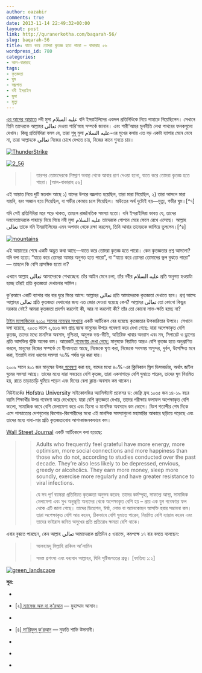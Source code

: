 ```yaml
---
author: oazabir
comments: true
date: 2013-11-14 22:49:32+00:00
layout: post
link: http://quranerkotha.com/baqarah-56/
slug: baqarah-56
title: যাতে করে তোমরা কৃতজ্ঞ হতে পারো – বাকারাহ ৫৬
wordpress_id: 780
categories:
- আল-বাক্বারাহ
tags:
- কৃতজ্ঞতা
- ঘুম
- বজ্রপাত
- বনী ইসরাইল
- মুসা
- মৃত্যু
---
```


[এর আগের আয়াতে](http://quranerkotha.com/baqarah-55/) নবী মুসা عليه السلام বনি ইসরাইলিদের একদল প্রতিনিধিকে নিয়ে পাহাড়ে গিয়েছিলেন। সেখানে তিনি তাদেরকে আল্লাহর تعالى দেওয়া শারি‘আহ সম্পর্কে জানান। এবং শারী‘আহর মূলনীতি লেখা পাথরের ফলকগুলো দেখান। কিন্তু প্রতিনিধিরা বলল যে, তারা শুধু মুসা عليه السلام-এর মুখের কথায় এত বড় একটা ব্যাপার মেনে নেবে না, তারা আল্লাহকে تعالى নিজের চোখে দেখতে চায়, নিজের কানে শুনতে চায়।
[^^৩]: তখন তাদের উপরে এক ভয়ংকর বজ্রপাত হলো এবং তারা নিষ্প্রাণ হয়ে গেল—


[![ThunderStrike](http://quranerkotha.com/wp-content/uploads/2013/11/ThunderStrike.jpg)](http://quranerkotha.com/wp-content/uploads/2013/11/ThunderStrike.jpg)


[![2_56](http://quranerkotha.com/wp-content/uploads/2013/11/2_56.png)](http://quranerkotha.com/wp-content/uploads/2013/11/2_56.png)





<blockquote>

> 
> তারপর তোমাদেরকে নিষ্প্রাণ অবস্থা থেকে আবার প্রাণ দেওয়া হলো, যাতে করে তোমরা কৃতজ্ঞ হতে পারো। [আল-বাকারাহ ৫৬]
> 
> 
</blockquote>




<!-- more -->এই আয়াত নিয়ে দুটি মতবাদ আছে ১) যাদের উপরে বজ্রপাত হয়েছিল, তারা মারা গিয়েছিল, ২) তারা আসলে মারা যায়নি, বরং অজ্ঞান হয়ে গিয়েছিল, বা গভীর কোমায় চলে গিয়েছিল। মাউতের অর্থ দুটোই হয়—মৃত্যু, গভীর ঘুম।[^৭]
[^২]: যেমন, সূরা কাহফে আল্লাহ تعالى যখন একদল তরুণকে গভীর ঘুম পাড়িয়ে দেন, এবং তারপর তিনি তাদেরকে জাগিয়ে তোলেন, সেখানে তিনি এই আয়াতের মতো بعث ব্যবহার করেছেন, যার অর্থ— আবারও জাগিয়ে তোলা, জ্ঞান ফেরানো, স্বাস্থ্য ফিরিয়ে দেওয়া।
[^^৫]: যেহেতু সূরা কাহফে তরুণরা মারা যায়নি, বরং এক গভীর ঘুমে বা কোমায় চলে গিয়েছিল, যার মাধ্যমে তাদের আয়ু অনেক বাড়িয়ে দেওয়া হয়েছিল, এবং তারপর তাদেরকে بعث বা জাগিয়ে তোলা হয়, তাই মনে করা হয় বাকারাহ-এর এই আয়াতে বনী ইসরাইলিদেরকে মৃত্যুর কাছাকাছি একটা অবস্থায় নিয়ে যাওয়া হয়েছিল। যেহেতু আল্লাহ تعالى বাকারাহ-তে [এর আগে একটি আয়াতে](http://quranerkotha.com/baqarah-28/) বলেছেন: সব মানুষকে একবার মৃত্যু দেওয়া হবে এবং কিয়ামতের দিন আরেকবার জীবন দেওয়া হবে, তাই বনী ইসরাইলিদের দুই বার মৃত্যু হতে পারে না।




যদি সেই প্রতিনিধিরা মরে পড়ে থাকত, তাহলে রাজনৈতিক সমস্যা হতো। বনি ইসরাইলিরা ভাবত যে, তাদের দলনেতাদেরকে পাহাড়ে নিয়ে গিয়ে নবী মুসা عليه السلام তাদেরকে গোপনে মেরে ফেলে রেখে এসেছে। আল্লাহ تعالى তাকে বনি ইসরাইলিদের এমন অপবাদ থেকে রক্ষা করলেন, তিনি আবার তাদেরকে জাগিয়ে তুললেন।[^৪]


[![mountains](http://quranerkotha.com/wp-content/uploads/2013/11/mountains.jpg)](http://quranerkotha.com/wp-content/uploads/2013/11/mountains.jpg)


এই আয়াতের শেষে একটি অদ্ভুত কথা আছে—যাতে করে তোমরা কৃতজ্ঞ হতে পারো। কেন কৃতজ্ঞতার প্রশ্ন আসলো? যদি বলা হতো: “যাতে করে তোমরা আমার অনুগত হতে পারো”, বা “যাতে করে তোমরা তোমাদের ভুল বুঝতে পারো” — তাহলে কি বেশি প্রাসঙ্গিক হতো না?




এখানে আল্লাহ تعالى আমাদেরকে শেখাচ্ছেন: তাঁর আইন মেনে চলা, তাঁর নবীর عليه السلام প্রতি অনুগত হওয়াটা হচ্ছে তাঁরই প্রতি কৃতজ্ঞতা দেখানোর সামিল।
[^^১]: আমরা যখন আল্লাহর تعالى নির্দেশকে অমান্য করতে থাকি, তখন আমরা তাঁর প্রতি অকৃতজ্ঞ হয়ে যাই। যখন আমরা অফিসের কাজ, বাচ্চাকে স্কুল আনা-নেওয়া, সপ্তাহের বাজার, মেহমানদারী করতে গিয়ে ওয়াক্তের পর ওয়াক্ত নামায ছেড়ে দেই, আমরা শুধু তাঁর অবাধ্যই হই না, তাঁর প্রতি আমরা অকৃতজ্ঞ হয়ে যাই। যদি আমরা সত্যিই তাঁর প্রতি কৃতজ্ঞ হতাম, তাহলে কখনই অফিসের বস-সন্তান-ঘরের কাজ থেকে তাঁকে কম গুরুত্ব দিতাম না। যিনি আমাদের স্বাস্থ্য, সম্পত্তি, সংসার, সন্তান, সঙ্গ, সন্মান, সম্ভ্রম সবকিছুর মালিক, তাঁকে বাদ দিয়ে অন্য কাউকে বা কিছুকে বেশি গুরুত্ব দেওয়া, সেগুলোর পেছনে দৌড়াতে গিয়ে তাঁকেই ভুলে যাওয়া এবং ‘লোকে কী বলবে’ এই ভয়ে তাঁর নিষেধ অমান্য করা—এধরনের কাজগুলো তাঁর প্রতি অকৃতজ্ঞতা প্রদর্শন ছাড়া আর কিছু নয়।




কু’রআনে একটি ব্যাপার বার বার ঘুরে ফিরে আসে: আল্লাহর تعالى প্রতি আমাদেরকে কৃতজ্ঞতা দেখাতে হবে। প্রশ্ন আসে: আল্লাহর تعالى প্রতি কৃতজ্ঞতা দেখানোর জন্য এত জোর দেওয়া হয়েছে কেন? আল্লাহর تعالى তো কোনো কিছুর দরকার নেই? আমরা কৃতজ্ঞতা প্রদর্শন করলেই কী, আর না করলেই কী? তাঁর তো কোনো লাভ-ক্ষতি হচ্ছে না?




[টাইম ম্যাগাজিনের ২০১০ সালের নভেম্বর সংখ্যায়](http://healthland.time.com/2010/11/25/how-feelings-of-gratitude-breed-happiness-and-well-being/) একটি আর্টিকেল বের হয়েছে কৃতজ্ঞতার উপকারিতার উপরে। সেখানে বলা হয়েছে, ২০০৩ সালে ২,৬১৬ জন প্রাপ্ত বয়স্ক মানুষের উপরে গবেষণা করে দেখা গেছে: যারা অপেক্ষাকৃত বেশি কৃতজ্ঞ, তাদের মধ্যে মানসিক অবসাদ, দুশ্চিন্তা, অমূলক ভয়-ভীতি, অতিরিক্ত খাবার অভ্যাস এবং মদ, সিগারেট ও ড্রাগের প্রতি আসক্তির ঝুঁকি অনেক কম। আরেকটি[ গবেষণায় দেখা গেছে:](https://www.ncbi.nlm.nih.gov/pubmed/20451313) মানুষকে নিয়মিত আরও বেশি কৃতজ্ঞ হতে অনুপ্রাণিত করলে, মানুষের নিজের সম্পর্কে যে হীনমন্যতা আছে, নিজেকে ঘৃণা করা, নিজেকে সবসময় অসুন্দর, দুর্বল, উপেক্ষিত মনে করা, ইত্যাদি নানা ধরণের সমস্যা ৭৬% পর্যন্ত দূর করা যায়।




২০০৯ সালে ৪০১ জন মানুষের উপর[ গবেষণা](https://www.ncbi.nlm.nih.gov/pubmed/19073292) করা হয়, যাদের মধ্যে ৪০%-এর ক্লিনিকাল স্লিপ ডিসঅর্ডার, অর্থাৎ জটিল ঘুমের সমস্যা আছে। তাদের মধ্যে যারা সবচেয়ে বেশি কৃতজ্ঞ, তারা একনাগাড়ে বেশি ঘুমাতে পারেন, তাদের ঘুম নিয়মিত হয়, রাতে তাড়াতাড়ি ঘুমিয়ে পড়েন এবং দিনের বেলা ক্লান্ত-অবসাদ কম থাকেন।




নিউইয়র্কের Hofstra University সাইকোলজির অ্যাসিস্ট্যান্ট প্রফেসর ড: জেফ্রি ফ্রহ ১০৩৫ জন ১৪-১৯ বছর বয়সি শিক্ষার্থীর উপর গবেষণা করে দেখেছেন: যারা বেশি কৃতজ্ঞতা দেখায়, তাদের পরীক্ষায় ফলাফল অপেক্ষাকৃত বেশি ভালো, সামাজিক ভাবে বেশি মেলামেশা করে এবং হিংসা ও মানসিক অবসাদে কম ভোগে। বিংশ শতাব্দীর শেষ দিকে এসে পাশ্চাত্যের দেশগুলোর কিশোর-কিশোরীদের মধ্যে এই মানসিক সমস্যাগুলো মহামারির আকারে ছড়িয়ে পড়েছে এবং তাদের মধ্যে বাবা-মার প্রতি কৃতজ্ঞতাবোধ আশংকাজনকভাবে কম।




[Wall Street Journal](http://online.wsj.com/article/SB10001424052748704243904575630541486290052.html) একটি আর্টিকেলে বলা হয়েছে:





<blockquote>

> 
> Adults who frequently feel grateful have more energy, more optimism, more social connections and more happiness than those who do not, according to studies conducted over the past decade. They’re also less likely to be depressed, envious, greedy or alcoholics. They earn more money, sleep more soundly, exercise more regularly and have greater resistance to viral infections.
> 
> 

> 
> যে সব পূর্ণ বয়স্করা প্রতিনিয়ত কৃতজ্ঞতা অনুভব করেন: তাদের কর্মস্পৃহা, সাফল্যে আস্থা, সামাজিক মেলামেশা এবং সুখ অনুভূতি অন্যদের থেকে অপেক্ষাকৃত বেশি হয় – প্রায় এক যুগ গবেষণার ফল থেকে এটি জানা গেছে। তাদের ডিপ্রেশন, ঈর্ষা, লোভ বা অ্যালকোহল আসক্তি হবার সম্ভাবনা কম। তারা অপেক্ষাকৃত বেশি আয় করেন, ঠিকভাবে বেশি ঘুমাতে পারেন, নিয়মিত বেশি ব্যায়াম করেন এবং তাদের ভাইরাস জনিত অসুখের প্রতি প্রতিরোধ ক্ষমতা বেশি থাকে।
> 
> 
</blockquote>




এবার বুঝতে পারছেন, কেন আল্লাহ تعالى আমাদেরকে প্রতিদিন ৫ ওয়াক্তে, কমপক্ষে ১৭ বার বলতে বলেছেন:





<blockquote>

> 
> আলহামদু লিল্লাহি রাব্বিল আ’লামিন
> 
> 

> 
> সমস্ত প্রশংসা এবং ধন্যবাদ আল্লাহর, যিনি সৃষ্টিজগতের প্রভু। [ফাতিহা ১:২]
> 
> 
</blockquote>


[![green_landscape](http://quranerkotha.com/wp-content/uploads/2013/11/green_landscape.jpg)](http://quranerkotha.com/wp-content/uploads/2013/11/green_landscape.jpg)


**সুত্র:**






	
  * 
[^১]: নওমান আলি খানের[ সূরা বাকারাহ](http://www.nakcollection.com/surah-baqarah.html) এর উপর লেকচার।

	
  * [২][ ম্যাসেজ অফ দা কু’রআন](http://www.usc.edu/schools/college/crcc/private/cmje/religious_text/The_Message_of_The_Quran__by_Muhammad_Asad.pdf) — মুহাম্মাদ আসাদ।

	
  * 
[^৩]: [তাফহিমুল কু’রআন](http://www.tafheem.net/tafheem.html) — মাওলানা মাওদুদি।

	
  * [৪][ মা’রিফুল কু’রআন](http://www.kalamullah.com/maariful-quran.html) — মুফতি শাফি উসমানী।

	
  * 
[^৫]: মুহাম্মাদ মোহার আলি —[ A Word for Word Meaning of The Quran](http://www.kalamullah.com/word-for-word-meaning-of-quran.html)

	
  * 
[^৬]: সৈয়দ কুতব —[ In the Shade of the Quran](http://www.kalamullah.com/shade-of-the-quran.html)

	
  * 
[^৭]: [তাদাব্বুরে কু'রআন](http://www.tadabbur-i-quran.org/) - আমিন আহসান ইসলাহি।


